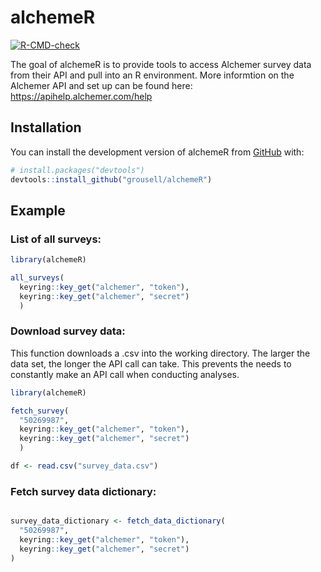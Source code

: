 
<!-- README.md is generated from README.Rmd. Please edit that file -->

# alchemeR

<!-- badges: start -->

[![R-CMD-check](https://github.com/grousell/alchemeR/actions/workflows/R-CMD-check.yaml/badge.svg)](https://github.com/grousell/alchemeR/actions/workflows/R-CMD-check.yaml)
<!-- badges: end -->

The goal of alchemeR is to provide tools to access Alchemer survey data
from their API and pull into an R environment. More informtion on the
Alchemer API and set up can be found here:
<https://apihelp.alchemer.com/help>

## Installation

You can install the development version of alchemeR from
[GitHub](https://github.com/) with:

``` r
# install.packages("devtools")
devtools::install_github("grousell/alchemeR")
```

## Example

### List of all surveys:

``` r
library(alchemeR)

all_surveys(
  keyring::key_get("alchemer", "token"),
  keyring::key_get("alchemer", "secret")
  )
```

### Download survey data:

This function downloads a .csv into the working directory. The larger
the data set, the longer the API call can take. This prevents the needs
to constantly make an API call when conducting analyses.

``` r
library(alchemeR)

fetch_survey(
  "50269987", 
  keyring::key_get("alchemer", "token"),
  keyring::key_get("alchemer", "secret")
  )

df <- read.csv("survey_data.csv")
```

### Fetch survey data dictionary:

``` r

survey_data_dictionary <- fetch_data_dictionary(
  "50269987", 
  keyring::key_get("alchemer", "token"),
  keyring::key_get("alchemer", "secret")
)
```
